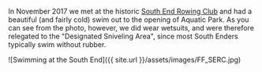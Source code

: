 In November 2017 we met at the historic [South End Rowing Club](http://serc.com) and had a beautiful (and fairly cold) swim out to the opening of Aquatic Park. As you can see from the photo, however, we did wear wetsuits, and were therefore relegated to the "Designated Sniveling Area", since most South Enders typically swim without rubber. 

![Swimming at the South End]({{ site.url }}/assets/images/FF_SERC.jpg)
